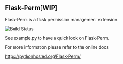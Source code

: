 Flask-Perm[WIP]
---------------

Flask-Perm is a flask permission management extension.

![Build Status](https://travis-ci.org/soasme/flask-perm.svg?branch=master)

See example.py to have a quick look on Flask-Perm.

For more information please refer to the online docs:

https://pythonhosted.org/Flask-Perm/
